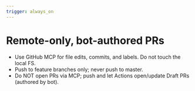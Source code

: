 ```yaml
---
trigger: always_on
---
```


# Remote-only, bot-authored PRs
- Use GitHub MCP for file edits, commits, and labels. Do not touch the local FS.
- Push to feature branches only; never push to master.
- Do NOT open PRs via MCP; push and let Actions open/update Draft PRs (authored by bot).
